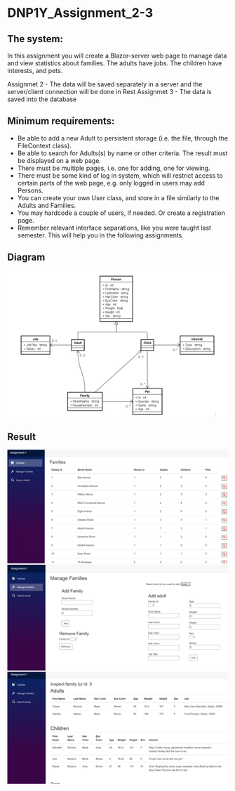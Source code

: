 # DNP1Y_Assignment_2-3

## The system:
In this assignment you will create a Blazor-server web page to manage data and view statistics about families.
The adults have jobs. The children have interests, and pets. 

Assignmet 2 - The data will be saved separately in a server and the server/client connection will be done in Rest
Assignmet 3 - The data is saved into the database

## Minimum requirements:
- Be able to add a new Adult to persistent storage (i.e. the file, through the FileContext class).
- Be able to search for Adults(s) by name or other criteria. The result must be displayed on a web page.
- There must be multiple pages, i.e. one for adding, one for viewing.
- There must be some kind of log in system, which will restrict access to certain parts of the web page, e.g. only logged in users may add Persons. 
- You can create your own User class, and store in a file similarly to the Adults and Families. 
- You may hardcode a couple of users, if needed. Or create a registration page.
- Remember relevant interface separations, like you were taught last semester. This will help you in the following assignments.

## Diagram
![Example](Diagram.png)

## Result
![Example](Main.png)
![Example](Manage.png)
![Example](Inspect.png)

